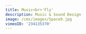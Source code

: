 ```yaml
---
title: Music<br>'Fly'
description: Music & Sound Design
image: /cms/images/Space9.jpg
vimeoID: '234135370'
---
```











